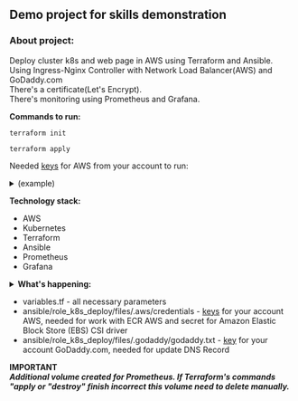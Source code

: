 ## <b>Demo project for skills demonstration</b>

### About project: 
Deploy cluster k8s and web page in AWS using Terraform and Ansible.<br /> 
Using Ingress-Nginx Controller with Network Load Balancer(AWS) and GoDaddy.com<br />
There's a certificate(Let's Encrypt).<br />
There's monitoring using Prometheus and Grafana.<br />

**Commands to run:** 
```
terraform init
```
```
terraform apply 
```
Needed [keys](https://docs.aws.amazon.com/IAM/latest/UserGuide/id_credentials_access-keys.html) for AWS from your account to run:<br />
<details><summary>(example)</summary>
export AWS_ACCESS_KEY_ID=<br />
export AWS_SECRET_ACCESS_KEY=<br />
</details>

**Technology stack:**
- AWS
- Kubernetes
- Terraform
- Ansible
- Prometheus
- Grafana

<details><summary>
<b>What's happening:</b>
</summary>
1. Terrafrom<br />
--- Creating <em>VPC</em>, <em>Subnet</em>, <em>ECR</em>, <em>Instances</em>, <em>NLB</em> etc in AWS.<br /> 
--- Creating necessary files for Ansible.<br /> 
--- Then Ansible runs.<br />
2. Ansible<br />
--- Deploing cluster k8s with CRI-O.<br />
--- Install Ingress-Nginx Controller.<br />
--- Build and push image in AWS ECR.<br />
--- Install Cert-manager.<br />
--- Deploing our web(simple - 1 html) using Helm.<br />
--- Updating DNS Records in GoDaddy.<br />
--- Deploing Prometheus, exporters and Grafana<br />
</details>


- variables.tf - all necessary parameters
- ansible/role_k8s_deploy/files/.aws/credentials - [keys](https://docs.aws.amazon.com/IAM/latest/UserGuide/id_credentials_access-keys.html) for your account AWS, needed for work with ECR AWS and secret for Amazon Elastic Block Store (EBS) CSI driver
- ansible/role_k8s_deploy/files/.godaddy/godaddy.txt - [key](https://developer.godaddy.com/keys) for your account GoDaddy.com, needed for update DNS Record

**IMPORTANT**<br />
***Additional volume created for Prometheus. If Terraform's commands "apply or "destroy" finish incorrect this volume need to delete manually.***
